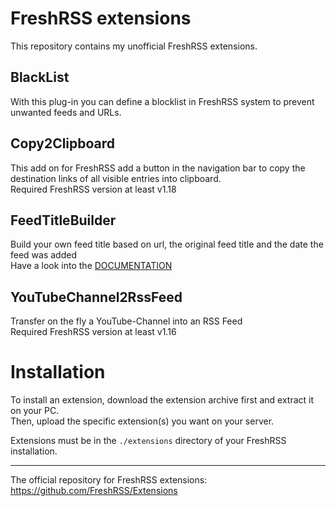 # FreshRSS extensions
This repository contains my unofficial FreshRSS extensions.

## BlackList
With this plug-in you can define a blocklist in FreshRSS system to prevent unwanted feeds and URLs.

## Copy2Clipboard
This add on for FreshRSS add a button in the navigation bar to copy the destination links of all visible entries into clipboard.\
Required FreshRSS version at least v1.18

## FeedTitleBuilder
Build your own feed title based on url, the original feed title and the date the feed was added\
Have a look into the [DOCUMENTATION](https://github.com/cn-tools/cntools_FreshRssExtensions/tree/master/xExtension-FeedTitleBuilder)

## YouTubeChannel2RssFeed
Transfer on the fly a YouTube-Channel into an RSS Feed\
Required FreshRSS version at least v1.16

# Installation

To install an extension, download the extension archive first and extract it on your PC.\
Then, upload the specific extension(s) you want on your server.

Extensions must be in the `./extensions` directory of your FreshRSS installation.

---

The official repository for FreshRSS extensions: https://github.com/FreshRSS/Extensions
